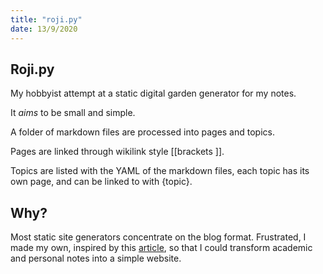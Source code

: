 ```yaml
---
title: "roji.py"
date: 13/9/2020
---
```


## Roji.py

My hobbyist attempt at a static digital garden generator for my notes.

It *aims* to be small and simple.

A folder of markdown files are processed into pages and topics.

Pages are linked through wikilink style &#91;&#91;brackets &#93;&#93;.

Topics are listed with the YAML of the markdown files, each topic has its own page, and can be linked to with &#123;topic&#125;.


## Why?

Most static site generators concentrate on the blog format. Frustrated, I made my own, inspired by this [article](https://medium.com/swlh/a-static-site-generator-in-python-part-2-d7071da25904), so that I could transform academic and personal notes into a simple website. 
